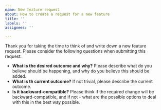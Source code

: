 ```yaml
---
name: New feature request
about: How to create a request for a new feature
title: ''
labels: ''
assignees: ''

---
```


Thank you for taking the time to think of and write down a new feature request.
Please consider the following questions when submitting this request:

* **What is the desired outcome and why?** Please describe what do you believe
should be happening, and why do you believe this should be added.
* **What is th current outcome?** If not trivial, please describe the current
outcome.
* **Is it backward-compatible?** Please think if the required change will be
backward-compatible, and if not - what are the possible options to deal with this
in the best way possible.
